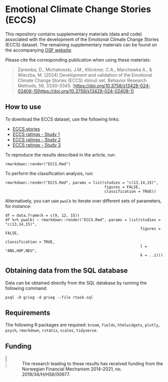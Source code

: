# Emotional Climate Change Stories (ECCS)

This repository contains supplementary materials (data and code) associated with the development of the Emotional Climate Change Stories (ECCS) dataset. The remaining supplementary materials can be found on the accompanying [OSF website](https://osf.io/v8hts/).

Please cite the corresponding publication when using these materials:

> Zaremba, D., Michałowski, J.M., Klöckner, C.A., Marchewka A., & Wierzba, M. (2024) Development and validation of the Emotional Climate Change Stories (ECCS) stimuli set. Behavior Research Methods, 56, 3330–3345. [https://doi.org/10.3758/s13428-024-02408-1](https://doi.org/10.3758/s13428-024-02408-1)

## How to use

To download the ECCS dataset, use the following links:
- [ECCS stories](https://github.com/nencki-lobi/ECCS/blob/main/ECCS-stories.tsv)
- [ECCS ratings - Study 1](https://github.com/nencki-lobi/ECCS/blob/main/ECCS-ratings-S1.tsv)
- [ECCS ratings - Study 2](https://github.com/nencki-lobi/ECCS/blob/main/ECCS-ratings-S2.tsv)
- [ECCS ratings - Study 3](https://github.com/nencki-lobi/ECCS/blob/main/ECCS-ratings-S3.tsv)

To reproduce the results described in the article, run:

```
rmarkdown::render("ECCS.Rmd")
```

To perform the classification analysis, run:

```
rmarkdown::render("ECCS.Rmd", params = list(studies = "c(13,14,15)", 
                                            figures = FALSE, 
                                            classification = TRUE))
```

Alternatively, you can use `pwalk` to iterate over different sets of parameters, for instance:

```
df = data.frame(k = c(9, 12, 15))
df %>% pwalk( ~ rmarkdown::render("ECCS.Rmd", params = list(studies = "c(13,14,15)",
                                                            figures = FALSE,
                                                            classification = TRUE,
                                                            l = "ANG,HOP,NEU", 
                                                            k = ..1)))
```

## Obtaining data from the SQL database

Data can be obtained directly from the SQL database by running the following command:

```
psql -U grieg -d grieg --file rtask.sql
```

## Requirements

The following R packages are required: `broom`, `fields`, `htmlwidgets`, `plotly`, `psych`, `rmarkdown`, `rstatix`, `scales`, `tidyverse`.

## Funding

<img align="left" src="https://www.norwaygrants.si/wp-content/uploads/2021/12/Norway_grants@4x-913x1024.png" width=10% height=10%> 
<br>The research leading to these results has received funding from the Norwegian Financial Mechanism 2014-2021, no. 2019/34/H/HS6/00677.
